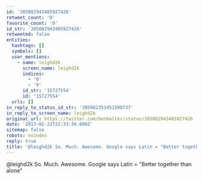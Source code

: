 ```yaml
---
id: '305082943485927426'
retweet_count: '0'
favorite_count: '0'
id_str: '305082943485927426'
retweeted: false
entities:
  hashtags: []
  symbols: []
  user_mentions:
    - name: leighd2k
      screen_name: leighd2k
      indices:
        - '0'
        - '9'
      id_str: '15727554'
      id: '15727554'
  urls: []
in_reply_to_status_id_str: '305082351451508737'
in_reply_to_screen_name: leighd2k
original_url: https://twitter.com/benbalter/status/305082943485927426
date: '2013-02-22T22:33:36.000Z'
sitemap: false
robots: noindex
reply: true
title: '@leighd2k So. Much. Awesome. Google says Latin = "Better together than alone"'
---
```


@leighd2k So. Much. Awesome. Google says Latin = "Better together than alone"